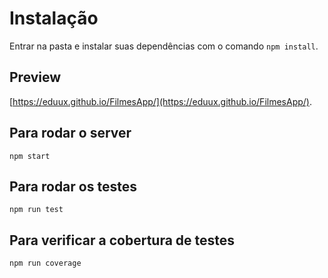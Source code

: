 # Instalação

Entrar na pasta e instalar suas dependências com o comando `npm install`.

## Preview

[https://eduux.github.io/FilmesApp/](https://eduux.github.io/FilmesApp/).

## Para rodar o server

```
npm start
```

## Para rodar os testes

```
npm run test
```

## Para verificar a cobertura de testes

```
npm run coverage
```
